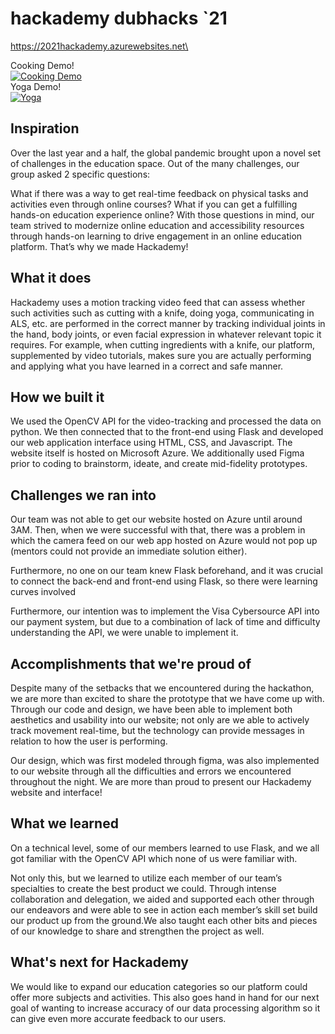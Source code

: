 # hackademy dubhacks `21
https://2021hackademy.azurewebsites.net\

Cooking Demo!\
[![Cooking Demo](https://img.youtube.com/vi/5MzVJxgeWio/0.jpg)](https://www.youtube.com/watch?v=5MzVJxgeWio)\
Yoga Demo!\
[![Yoga](https://img.youtube.com/vi/5MzVJxgeWio/0.jpg)](https://www.youtube.com/watch?v=5MzVJxgeWio)

## Inspiration

Over the last year and a half, the global pandemic brought upon a novel set of challenges in the education space. Out of the many challenges, our group asked 2 specific questions: 

What if there was a way to get real-time feedback on physical tasks and activities even through online courses?
What if you can get a fulfilling hands-on education experience online?
With those questions in mind, our team strived to modernize online education and accessibility resources through hands-on learning to drive engagement in an online education platform. That’s why we made Hackademy!


## What it does

Hackademy uses a motion tracking video feed that can assess whether such activities such as cutting with a knife, doing yoga, communicating in ALS, etc. are performed in the correct manner by tracking individual joints in the hand, body joints, or even facial expression in whatever relevant topic it requires. For example, when cutting ingredients with a knife, our platform, supplemented by video tutorials, makes sure you are actually performing and applying what you have learned in a correct and safe manner.

## How we built it

We used the OpenCV API for the video-tracking and processed the data on python. We then connected that to the front-end using Flask and developed our web application interface using HTML, CSS, and Javascript. The website itself is hosted on Microsoft Azure. We additionally used Figma prior to coding to brainstorm, ideate, and create mid-fidelity prototypes.

## Challenges we ran into

Our team was not able to get our website hosted on Azure until around 3AM. Then, when we were successful with that, there was a problem in which the camera feed on our web app hosted on Azure would not pop up (mentors could not provide an immediate solution either).

Furthermore, no one on our team knew Flask beforehand, and it was crucial to connect the back-end and front-end using Flask, so there were learning curves involved

Furthermore, our intention was to implement the Visa Cybersource API into our payment system, but due to a combination of lack of time and difficulty understanding the API, we were unable to implement it.

## Accomplishments that we're proud of

Despite many of the setbacks that we encountered during the hackathon, we are more than excited to share the prototype that we have come up with. Through our code and design, we have been able to implement both aesthetics and usability into our website; not only are we able to actively track movement real-time, but the technology can provide messages in relation to how the user is performing. 

Our design, which was first modeled through figma, was also implemented to our website through all the difficulties and errors we encountered throughout the night. We are more than proud to present our Hackademy website and interface!

## What we learned

On a technical level, some of our members learned to use Flask, and we all got familiar with the OpenCV API which none of us were familiar with.

Not only this, but we learned to utilize each member of our team’s specialties to create the best product we could. Through intense collaboration and delegation, we aided and supported each other through our endeavors and were able to see in action each member’s skill set build our product up from the ground.We also taught each other bits and pieces of our knowledge to share and strengthen the project as well.

## What's next for Hackademy

We would like to expand our education categories so our platform could offer more subjects and activities. This also goes hand in hand for our next goal of wanting to increase accuracy of our data processing algorithm so it can give even more accurate feedback to our users.





